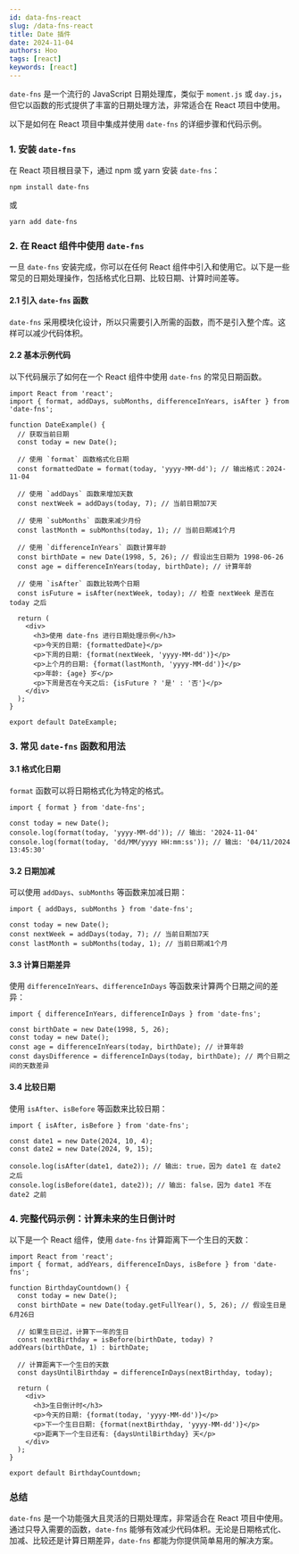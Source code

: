 ```yaml
---
id: data-fns-react
slug: /data-fns-react
title: Date 插件
date: 2024-11-04
authors: Hoo
tags: [react]
keywords: [react]
---
```

`date-fns` 是一个流行的 JavaScript 日期处理库，类似于 `moment.js` 或 `day.js`，但它以函数的形式提供了丰富的日期处理方法，非常适合在 React 项目中使用。

以下是如何在 React 项目中集成并使用 `date-fns` 的详细步骤和代码示例。

### 1. 安装 `date-fns`

在 React 项目根目录下，通过 npm 或 yarn 安装 `date-fns`：

```react
npm install date-fns
```

或

```react
yarn add date-fns
```

### 2. 在 React 组件中使用 `date-fns`

一旦 `date-fns` 安装完成，你可以在任何 React 组件中引入和使用它。以下是一些常见的日期处理操作，包括格式化日期、比较日期、计算时间差等。

#### 2.1 引入 `date-fns` 函数

`date-fns` 采用模块化设计，所以只需要引入所需的函数，而不是引入整个库。这样可以减少代码体积。

#### 2.2 基本示例代码

以下代码展示了如何在一个 React 组件中使用 `date-fns` 的常见日期函数。

```react
import React from 'react';
import { format, addDays, subMonths, differenceInYears, isAfter } from 'date-fns';

function DateExample() {
  // 获取当前日期
  const today = new Date();

  // 使用 `format` 函数格式化日期
  const formattedDate = format(today, 'yyyy-MM-dd'); // 输出格式：2024-11-04

  // 使用 `addDays` 函数来增加天数
  const nextWeek = addDays(today, 7); // 当前日期加7天

  // 使用 `subMonths` 函数来减少月份
  const lastMonth = subMonths(today, 1); // 当前日期减1个月

  // 使用 `differenceInYears` 函数计算年龄
  const birthDate = new Date(1998, 5, 26); // 假设出生日期为 1998-06-26
  const age = differenceInYears(today, birthDate); // 计算年龄

  // 使用 `isAfter` 函数比较两个日期
  const isFuture = isAfter(nextWeek, today); // 检查 nextWeek 是否在 today 之后

  return (
    <div>
      <h3>使用 date-fns 进行日期处理示例</h3>
      <p>今天的日期: {formattedDate}</p>
      <p>下周的日期: {format(nextWeek, 'yyyy-MM-dd')}</p>
      <p>上个月的日期: {format(lastMonth, 'yyyy-MM-dd')}</p>
      <p>年龄: {age} 岁</p>
      <p>下周是否在今天之后: {isFuture ? '是' : '否'}</p>
    </div>
  );
}

export default DateExample;
```

### 3. 常见 `date-fns` 函数和用法

#### 3.1 格式化日期

`format` 函数可以将日期格式化为特定的格式。

```react
import { format } from 'date-fns';

const today = new Date();
console.log(format(today, 'yyyy-MM-dd')); // 输出: '2024-11-04'
console.log(format(today, 'dd/MM/yyyy HH:mm:ss')); // 输出: '04/11/2024 13:45:30'
```

#### 3.2 日期加减

可以使用 `addDays`、`subMonths` 等函数来加减日期：

```react
import { addDays, subMonths } from 'date-fns';

const today = new Date();
const nextWeek = addDays(today, 7); // 当前日期加7天
const lastMonth = subMonths(today, 1); // 当前日期减1个月
```

#### 3.3 计算日期差异

使用 `differenceInYears`、`differenceInDays` 等函数来计算两个日期之间的差异：

```react
import { differenceInYears, differenceInDays } from 'date-fns';

const birthDate = new Date(1998, 5, 26);
const today = new Date();
const age = differenceInYears(today, birthDate); // 计算年龄
const daysDifference = differenceInDays(today, birthDate); // 两个日期之间的天数差异
```

#### 3.4 比较日期

使用 `isAfter`、`isBefore` 等函数来比较日期：

```react
import { isAfter, isBefore } from 'date-fns';

const date1 = new Date(2024, 10, 4);
const date2 = new Date(2024, 9, 15);

console.log(isAfter(date1, date2)); // 输出: true，因为 date1 在 date2 之后
console.log(isBefore(date1, date2)); // 输出: false，因为 date1 不在 date2 之前
```

### 4. 完整代码示例：计算未来的生日倒计时

以下是一个 React 组件，使用 `date-fns` 计算距离下一个生日的天数：

```react
import React from 'react';
import { format, addYears, differenceInDays, isBefore } from 'date-fns';

function BirthdayCountdown() {
  const today = new Date();
  const birthDate = new Date(today.getFullYear(), 5, 26); // 假设生日是 6月26日

  // 如果生日已过，计算下一年的生日
  const nextBirthday = isBefore(birthDate, today) ? addYears(birthDate, 1) : birthDate;

  // 计算距离下一个生日的天数
  const daysUntilBirthday = differenceInDays(nextBirthday, today);

  return (
    <div>
      <h3>生日倒计时</h3>
      <p>今天的日期: {format(today, 'yyyy-MM-dd')}</p>
      <p>下一个生日日期: {format(nextBirthday, 'yyyy-MM-dd')}</p>
      <p>距离下一个生日还有: {daysUntilBirthday} 天</p>
    </div>
  );
}

export default BirthdayCountdown;
```

### 总结

`date-fns` 是一个功能强大且灵活的日期处理库，非常适合在 React 项目中使用。通过只导入需要的函数，`date-fns` 能够有效减少代码体积。无论是日期格式化、加减、比较还是计算日期差异，`date-fns` 都能为你提供简单易用的解决方案。

